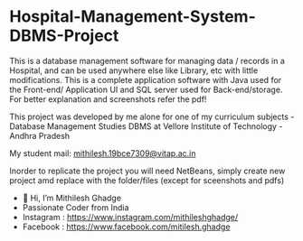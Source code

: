 # Hospital-Management-System-DBMS-Project

This is a database management software for managing data / records in a Hospital, and can be used anywhere else like Library, etc with little modifications.
This is a complete application software with Java used for the Front-end/ Application UI and SQL server used for Back-end/storage.
For better explanation and screenshots refer the pdf!

This project was developed by me alone for one of my curriculum subjects - Database Management Studies DBMS at Vellore Institute of Technology - Andhra Pradesh

My student mail: mithilesh.19bce7309@vitap.ac.in

Inorder to replicate the project you will need NetBeans, simply create new project amd replace with the folder/files (except for sceenshots and pdfs)

- 👋 Hi, I’m Mithilesh Ghadge
- Passionate Coder from India
- Instagram : https://www.instagram.com/mithileshghadge/
- Facebook : https://www.facebook.com/mitilesh.ghadge

